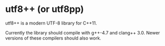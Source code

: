 utf8++ (or utf8pp)
==================

utf8++ is a modern UTF-8 library for C++11.

Currently the library should compile with g++-4.7 and clang++ 3.0.
Newer versions of these compilers should also work.

